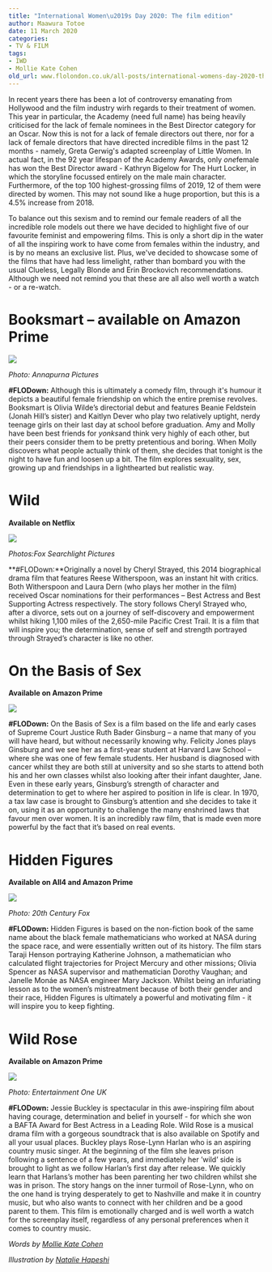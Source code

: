 ```yaml
---
title: "International Women\u2019s Day 2020: The film edition"
author: Maawura Totoe
date: 11 March 2020
categories:
- TV & FILM
tags:
- IWD
- Mollie Kate Cohen
old_url: www.flolondon.co.uk/all-posts/international-womens-day-2020-the-film-edition-Klqe5.html
---
```


In recent years there has been a lot of controversy emanating from Hollywood and the film industry wirh regards to their treatment of women. This year in particular, the Academy (need full name) has being heavily criticised for the lack of female nominees in the Best Director category for an Oscar. Now this is not for a lack of female directors out there, nor for a lack of female directors that have directed incredible films in the past 12 months - namely, Greta Gerwig's adapted screenplay of Little Women. In actual fact, in the 92 year lifespan of the Academy Awards, only *one*female has won the Best Director award - Kathryn Bigelow for The Hurt Locker, in which the storyline focussed entirely on the male main character. Furthermore, of the top 100 highest-grossing films of 2019, 12 of them were directed by women. This may not sound like a huge proportion, but this is a 4.5% increase from 2018.

To balance out this sexism and to remind our female readers of all the incredible role models out there we have decided to highlight five of our favourite feminist and empowering films. This is only a short dip in the water of all the inspiring work to have come from females within the industry, and is by no means an exclusive list. Plus, we've decided to showcase some of the films that have had less limelight, rather than bombard you with the usual Clueless, Legally Blonde and Erin Brockovich recommendations. Although we need not remind you that these are all also well worth a watch - or a re-watch.

# 

# **Booksmart – available on Amazon Prime**

![](https://images.squarespace-cdn.com/content/v1/5c9534c4af4683461d462c6b/1583959737242-DM70RDFEJWBQ8OREC7DD/booksmart-1280-1552434632827_1280w.jpg)

*Photo: Annapurna Pictures*

**#FLODown:** Although this is ultimately a comedy film, through it's humour it depicts a beautiful female friendship on which the entire premise revolves. Booksmart is Olivia Wilde’s directorial debut and features Beanie Feldstein (Jonah Hill’s sister) and Kaitlyn Dever who play two relatively uptight, nerdy teenage girls on their last day at school before graduation. Amy and Molly have been best friends for *yonks*and think very highly of each other, but their peers consider them to be pretty pretentious and boring. When Molly discovers what people actually think of them, she decides that tonight is the night to have fun and loosen up a bit. The film explores sexuality, sex, growing up and friendships in a lighthearted but realistic way.

# **Wild**

**Available on Netflix**

![](https://images.squarespace-cdn.com/content/v1/5c9534c4af4683461d462c6b/1583958270661-V5SC43DRFED7EKJQL44E/Wild+-.jpg)

*Photos:Fox Searchlight Pictures*

**#FLODown:**Originally a novel by Cheryl Strayed, this 2014 biographical drama film that features Reese Witherspoon, was an instant hit with critics. Both Witherspoon and Laura Dern (who plays her mother in the film) received Oscar nominations for their performances – Best Actress and Best Supporting Actress respectively. The story follows Cheryl Strayed who, after a divorce, sets out on a journey of self-discovery and empowerment whilst hiking 1,100 miles of the 2,650-mile Pacific Crest Trail. It is a film that will inspire you; the determination, sense of self and strength portrayed through Strayed’s character is like no other.

# **On the Basis of Sex**

**Available on Amazon Prime**

![](https://images.squarespace-cdn.com/content/v1/5c9534c4af4683461d462c6b/1583927517240-3IGHHE4X2AZU236MFQJX/On+the+Basis+of+Sex+-+Credit+AZMovies.jpg)

**#FLODown:** On the Basis of Sex is a film based on the life and early cases of Supreme Court Justice Ruth Bader Ginsburg – a name that many of you will have heard, but without necessarily knowing why. Felicity Jones plays Ginsburg and we see her as a first-year student at Harvard Law School – where she was one of few female students. Her husband is diagnosed with cancer whilst they are both still at university and so she starts to attend both his and her own classes whilst also looking after their infant daughter, Jane. Even in these early years, Ginsburg’s strength of character and determination to get to where her aspired to position in life is clear. In 1970, a tax law case is brought to Ginsburg’s attention and she decides to take it on, using it as an opportunity to challenge the many enshrined laws that favour men over women. It is an incredibly raw film, that is made even more powerful by the fact that it’s based on real events.

# **Hidden Figures**

**Available on All4 and Amazon Prime**

![](https://images.squarespace-cdn.com/content/v1/5c9534c4af4683461d462c6b/1583958605360-5W9NJSJX0R3Y7EPSGQLZ/Hidden-Figures-13.jpg)

*Photo: 20th Century Fox*

**#FLODown:** Hidden Figures is based on the non-fiction book of the same name about the black female mathematicians who worked at NASA during the space race, and were essentially written out of its history. The film stars Taraji Henson portraying Katherine Johnson, a mathematician who calculated flight trajectories for Project Mercury and other missions; Olivia Spencer as NASA supervisor and mathematician Dorothy Vaughan; and Janelle Monáe as NASA engineer Mary Jackson. Whilst being an infuriating lesson as to the women’s mistreatment because of both their gender and their race, Hidden Figures is ultimately a powerful and motivating film - it will inspire you to keep fighting.

# 

# **Wild Rose**

**Available on Amazon Prime**

![](https://images.squarespace-cdn.com/content/v1/5c9534c4af4683461d462c6b/1583927604111-1M5APTLGT0SV4DEEX60S/Wild+Rose+-+Credit+Entertainment+One+UK.jpg)

*Photo: Entertainment One UK*

**#FLODown:** Jessie Buckley is spectacular in this awe-inspiring film about having courage, determination and belief in yourself - for which she won a BAFTA Award for Best Actress in a Leading Role. Wild Rose is a musical drama film with a gorgeous soundtrack that is also available on Spotify and all your usual places. Buckley plays Rose-Lynn Harlan who is an aspiring country music singer. At the beginning of the film she leaves prison following a sentence of a few years, and immediately her ’wild’ side is brought to light as we follow Harlan’s first day after release. We quickly learn that Harlans’s mother has been parenting her two children whilst she was in prison. The story hangs on the inner turmoil of Rose-Lynn, who on the one hand is trying desperately to get to Nashville and make it in country music, but who also wants to connect with her children and be a good parent to them. This film is emotionally charged and is well worth a watch for the screenplay itself, regardless of any personal preferences when it comes to country music.

*Words by* [*Mollie Kate Cohen*](../about-1/mollie-cohen-contributor.html)

*Illustration by* [*Natalie Hapeshi*](https://www.flolondon.co.uk/about-1/natalie-hapeshi-illustrator)